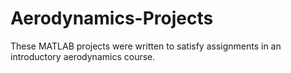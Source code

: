 # Aerodynamics-Projects
These MATLAB projects were written to satisfy assignments in an introductory aerodynamics course.
